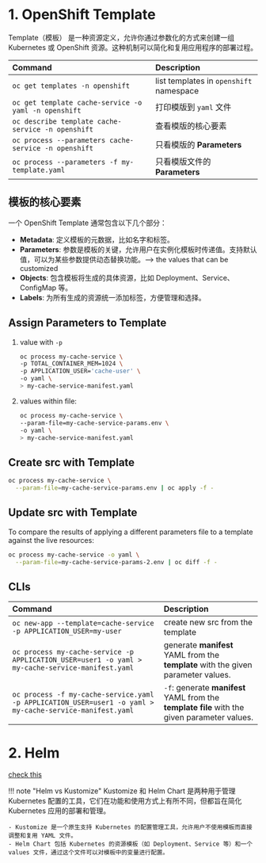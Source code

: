 # 1. OpenShift Template
Template（模板） 是一种资源定义，允许你通过参数化的方式来创建一组 Kubernetes 或 OpenShift 资源。这种机制可以简化和复用应用程序的部署过程。

|Command|Description|
|:-|:-|
|`oc get templates -n openshift`|list templates in `openshift` namespace|
|`oc get template cache-service -o yaml -n openshift`|打印模版到 `yaml` 文件|
|`oc describe template cache-service -n openshift`|查看模版的核心要素|
|`oc process --parameters cache-service -n openshift`|只看模版的 **Parameters**|
|`oc process --parameters -f my-template.yaml`|只看模版文件的 **Parameters**|

## 模板的核心要素
一个 OpenShift Template 通常包含以下几个部分：

- **Metadata**: 定义模板的元数据，比如名字和标签。
- **Parameters**: 参数是模板的关键，允许用户在实例化模板时传递值。支持默认值，可以为某些参数提供动态替换功能。--> the values that can be customized
- **Objects**: 包含模板将生成的具体资源，比如 Deployment、Service、ConfigMap 等。
- **Labels**: 为所有生成的资源统一添加标签，方便管理和选择。



## Assign Parameters to Template
1. value with `-p`
    ```bash
    oc process my-cache-service \
    -p TOTAL_CONTAINER_MEM=1024 \
    -p APPLICATION_USER='cache-user' \
    -o yaml \
    > my-cache-service-manifest.yaml
    ```
2. values within file:
    ```bash
    oc process my-cache-service \
    --param-file=my-cache-service-params.env \
    -o yaml \
    > my-cache-service-manifest.yaml
    ```
## Create src with Template

```bash
oc process my-cache-service \
  --param-file=my-cache-service-params.env | oc apply -f -
```

## Update src with Template
To compare the results of applying a different parameters file to a template against the live resources:
```bash
oc process my-cache-service -o yaml \
  --param-file=my-cache-service-params-2.env | oc diff -f -
```

## CLIs
|Command|Description|
|:-|:-|
|`oc new-app --template=cache-service -p APPLICATION_USER=my-user`|create new src from the template|
|`oc process my-cache-service -p APPLICATION_USER=user1 -o yaml > my-cache-service-manifest.yaml`|generate **manifest** YAML from the **template** with the given parameter values. |
|`oc process -f my-cache-service.yaml -p APPLICATION_USER=user1 -o yaml > my-cache-service-manifest.yaml`|`-f`: generate **manifest** YAML from the **template file** with the given parameter values. |


# 2. Helm
[check this](../../helm/helm-1.md)


!!! note "Helm vs Kustomize"
    Kustomize 和 Helm Chart 是两种用于管理 Kubernetes 配置的工具，它们在功能和使用方式上有所不同，但都旨在简化 Kubernetes 应用的部署和管理。

    - Kustomize 是一个原生支持 Kubernetes 的配置管理工具，允许用户不使用模板而直接调整和复用 YAML 文件。
    - Helm Chart 包括 Kubernetes 的资源模板（如 Deployment、Service 等）和一个 values 文件，通过这个文件可以对模板中的变量进行配置。